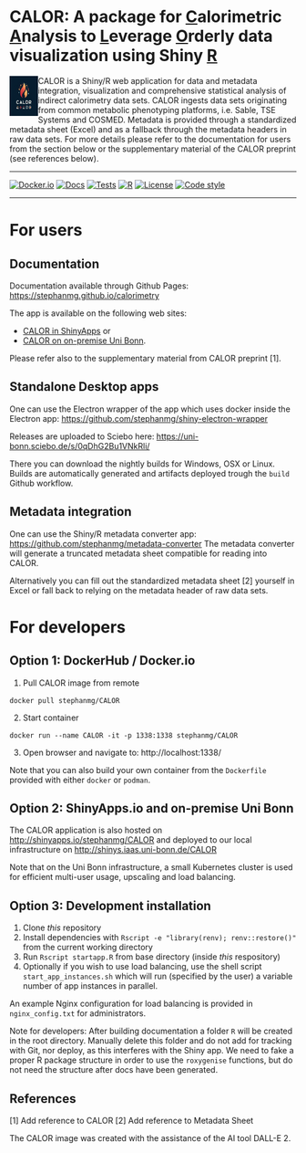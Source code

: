 # CALOR: A package for <ins>C</ins>alorimetric <ins>A</ins>nalysis to <ins>L</ins>everage <ins>O</ins>rderly data visualization using Shiny <ins>R</ins> 


<img src="https://github.com/stephanmg/calorimetry/blob/data/shiny_logo.png?raw=true" align="left" width="50" height="70"> 
CALOR is a Shiny/R web application for data and metadata integration, visualization and comprehensive statistical analysis of indirect calorimetry data sets. CALOR ingests data sets originating from common metabolic phenotyping platforms, i.e. Sable, TSE Systems and COSMED. Metadata is provided through a standardized metadata sheet (Excel) and as a fallback through the metadata headers in raw data sets. For more details please refer to the documentation for users from the section below or the supplementary material of the CALOR preprint (see references below).

<br clear="left"/>
<hr/>

[![Docker.io](https://github.com/stephanmg/calorimetry/actions/workflows/publish-docker.yml/badge.svg)](https://github.com/stephanmg/calorimetry/actions/workflows/publish-docker.yml)
[![Docs](https://github.com/stephanmg/calorimetry/actions/workflows/docs.yml/badge.svg?branch=develop)](https://github.com/stephanmg/calorimetry/actions/workflows/docs.yml)
[![Tests](https://github.com/stephanmg/calorimetry/actions/workflows/test-shiny.yml/badge.svg?branch=fix-annotation)](https://github.com/stephanmg/calorimetry/actions/workflows/test-shiny.yml)
[![R](https://img.shields.io/badge/R%3E%3D-4.2.0-6666ff.svg)](https://cran.r-project.org/)
[![License](https://img.shields.io/badge/license-MIT-blue)]()
[![Code style](https://img.shields.io/badge/code%20style-black-000000.svg)]()

<hr/>


# For users

## Documentation
Documentation available through Github Pages: https://stephanmg.github.io/calorimetry

The app is available on the following web sites: 
- [CALOR in ShinyApps](https://calorimetry.shinyapps.io/calorimetry/) or 
- [CALOR on on-premise Uni Bonn](https://shinys.iaas.uni-bonn.de/Calo).

Please refer also to the supplementary material from CALOR preprint [1].

## Standalone Desktop apps

One can use the Electron wrapper of the app which uses docker inside the Electron app: https://github.com/stephanmg/shiny-electron-wrapper

Releases are uploaded to Sciebo here: https://uni-bonn.sciebo.de/s/0qDhG2Bu1VNkRli/

There you can download the nightly builds for Windows, OSX or Linux. Builds are automatically generated and artifacts deployed trough the `build` Github workflow.


## Metadata integration

One can use the Shiny/R metadata converter app: https://github.com/stephanmg/metadata-converter 
The metadata converter will generate a truncated metadata sheet compatible for reading into CALOR.

Alternatively you can fill out the standardized metadata sheet [2] yourself in Excel or fall back to relying on the metadata header of raw data sets.

# For developers

## Option 1: DockerHub / Docker.io

1. Pull CALOR image from remote
```
docker pull stephanmg/CALOR
```
2. Start container
```
docker run --name CALOR -it -p 1338:1338 stephanmg/CALOR
```
3. Open browser and navigate to: http://localhost:1338/

Note that you can also build your own container from the `Dockerfile` provided with either `docker` or `podman`.

## Option 2: ShinyApps.io and on-premise Uni Bonn
The CALOR application is also hosted on http://shinyapps.io/stephanmg/CALOR
and deployed to our local infrastructure on http://shinys.iaas.uni-bonn.de/CALOR

Note that on the Uni Bonn infrastructure, a small Kubernetes cluster is used for efficient multi-user usage, upscaling and load balancing.

## Option 3: Development installation
1. Clone *this* repository
2. Install dependencies with `Rscript -e "library(renv); renv::restore()"` from the current working directory
3. Run `Rscript startapp.R` from base directory (inside *this* respository)
4. Optionally if you wish to use load balancing, use the shell script `start_app_instances.sh` which will run 
(specified by the user) a variable number of app instances in parallel. 

An example Nginx configuration for load balancing is provided in `nginx_config.txt` for administrators.

Note for developers: After building documentation a folder `R` will be created in the root directory. Manually
delete this folder and do not add for tracking with Git, nor deploy, as this interferes with the Shiny app. 
We need to fake a proper R package structure in order to use the `roxygenise` functions, but do not need the
structure after docs have been generated.

## References

[1] Add reference to CALOR
[2] Add reference to Metadata Sheet

The CALOR image was created with the assistance of the AI tool DALL-E 2.
